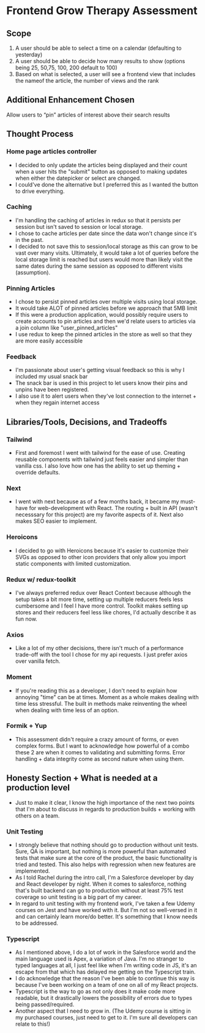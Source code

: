 # Frontend Grow Therapy Assessment

## Scope

1. A user should be able to select a time on a calendar (defaulting to yesterday)
2. A user should be able to decide how many results to show (options being 25, 50,75, 100, 200 default to 100)
3. Based on what is selected, a user will see a frontend view that includes the nameof the article, the number of views and the rank

## Additional Enhancement Chosen

Allow users to “pin” articles of interest above their search results

## Thought Process

### Home page articles controller

- I decided to only update the articles being displayed and their count when a user hits the "submit" button as opposed to making updates when either the datepicker or select are changed.
- I could've done the alternative but I preferred this as I wanted the button to drive everything.

### Caching

- I'm handling the caching of articles in redux so that it persists per session but isn't saved to session or local storage.
- I chose to cache articles per date since the data won't change since it's in the past.
- I decided to not save this to session/local storage as this can grow to be vast over many visits. Ultimately, it would take a lot of queries before the local storage limit is reached but users would more than likely visit the same dates during the same session as opposed to different visits (assumption).

### Pinning Articles

- I chose to persist pinned articles over multiple visits using local storage.
- It would take ALOT of pinned articles before we approach that 5MB limit
- If this were a production application, would possibly require users to create accounts to pin articles and then we'd relate users to articles via a join column like "user_pinned_articles"
- I use redux to keep the pinned articles in the store as well so that they are more easily accessible

### Feedback

- I'm passionate about user's getting visual feedback so this is why I included my usual snack bar
- The snack bar is used in this project to let users know their pins and unpins have been registered.
- I also use it to alert users when they've lost connection to the internet + when they regain internet access

## Libraries/Tools, Decisions, and Tradeoffs

### Tailwind

- First and foremost I went with tailwind for the ease of use. Creating reusable components with tailwind just feels easier and simpler than vanilla css. I also love how one has the ability to set up theming + override defaults.

### Next

- I went with next because as of a few months back, it became my must-have for web-development with React. The routing + built in API (wasn't necesssary for this project) are my favorite aspects of it. Next also makes SEO easier to implement.

### Heroicons

- I decided to go with Heroicons because it's easier to customize their SVGs as opposed to other icon providers that only allow you import static components with limited customization.

### Redux w/ redux-toolkit

- I've always preferred redux over React Context because although the setup takes a bit more time, setting up multiple reducers feels less cumbersome and I feel I have more control. Toolkit makes setting up stores and their reducers feel less like chores, I'd actually describe it as fun now.

### Axios

- Like a lot of my other decisions, there isn't much of a performance trade-off with the tool I chose for my api requests. I just prefer axios over vanilla fetch.

### Moment

- If you're reading this as a developer, I don't need to explain how annoying "time" can be at times. Moment as a whole makes dealing with time less stressful. The built in methods make reinventing the wheel when dealing with time less of an option.

### Formik + Yup

- This assessment didn't require a crazy amount of forms, or even complex forms. But I want to acknowledge how powerful of a combo these 2 are when it comes to validating and submitting forms. Error handling + data integrity come as second nature when using them.

## Honesty Section + What is needed at a production level

- Just to make it clear, I know the high importance of the next two points that I'm about to discuss in regards to production builds + working with others on a team.

### Unit Testing

- I strongly believe that nothing should go to production without unit tests. Sure, QA is important, but nothing is more powerful than automated tests that make sure at the core of the product, the basic functionality is tried and tested. This also helps with regression when new features are implemented.
- As I told Rachel during the intro call, I'm a Salesforce developer by day and React developer by night. When it comes to salesforce, nothing that's built backend can go to production without at least 75% test coverage so unit testing is a big part of my career.
- In regard to unit testing with my frontend work, I've taken a few Udemy courses on Jest and have worked with it. But I'm not so well-versed in it and can certainly learn more/do better. It's something that I know needs to be addressed.

### Typescript

- As I mentioned above, I do a lot of work in the Salesforce world and the main language used is Apex, a variation of Java. I'm no stranger to typed languages at all, I just feel like when I'm writing code in JS, it's an escape from that which has delayed me getting on the Typescript train.
- I do acknowledge that the reason I've been able to continue this way is because I've been working on a team of one on all of my React projects.
- Typescript is the way to go as not only does it make code more readable, but it drastically lowers the possibility of errors due to types being passed/required.
- Another aspect that I need to grow in. (The Udemy course is sitting in my purchased courses, just need to get to it. I'm sure all developers can relate to this!)
